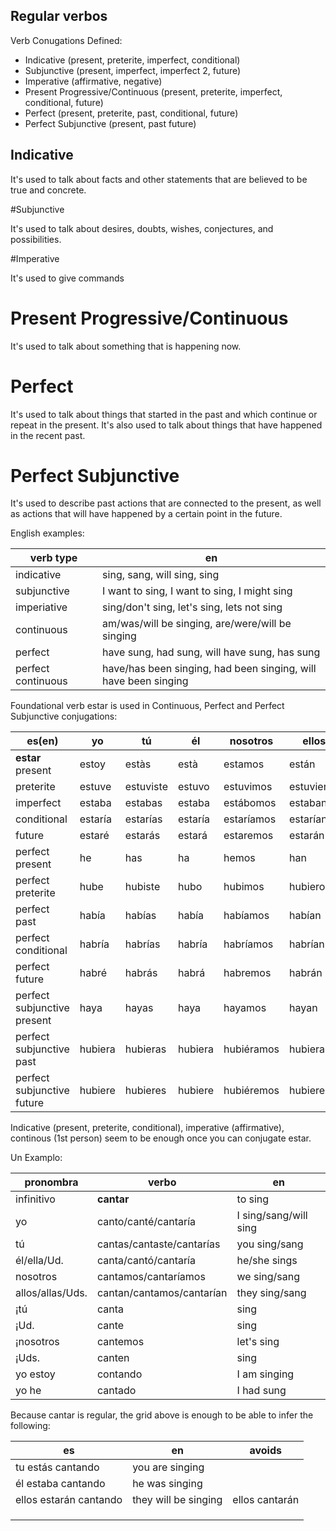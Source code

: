 ## Regular verbos

Verb Conugations Defined:

-   Indicative (present, preterite, imperfect, conditional)
-   Subjunctive (present, imperfect, imperfect 2, future)
-   Imperative (affirmative, negative)
-   Present Progressive/Continuous (present, preterite, imperfect, conditional, future)
-   Perfect (present, preterite, past, conditional, future)
-   Perfect Subjunctive (present, past future)

## Indicative

It's used to talk about facts and other statements that are believed to be true and concrete.

#Subjunctive

It's used to talk about desires, doubts, wishes, conjectures, and possibilities.

#Imperative

It's used to give commands

# Present Progressive/Continuous

It's used to talk about something that is happening now.

# Perfect

It's used to talk about things that started in the past and which continue or repeat in the present. It's also used to talk about things that have happened in the recent past.

# Perfect Subjunctive

It's used to describe past actions that are connected to the present, as well as actions that will have happened by a certain point in the future.

English examples:

| verb type          | en                                                              |
| ------------------ | --------------------------------------------------------------- |
| indicative         | sing, sang, will sing, sing                                     |
| subjunctive        | I want to sing, I want to sing, I might sing                    |
| imperiative        | sing/don't sing, let's sing, lets not sing                      |
| continuous         | am/was/will be singing, are/were/will be singing                |
| perfect            | have sung, had sung, will have sung, has sung                   |
| perfect continuous | have/has been singing, had been singing, will have been singing |

Foundational verb estar is used in Continuous, Perfect and Perfect Subjunctive conjugations:

| es(en)                      | yo      | tú        | él      | nosotros   | ellos      |
| --------------------------- | ------- | --------- | ------- | ---------- | ---------- |
| **estar** present           | estoy   | estàs     | està    | estamos    | están      |
| preterite                   | estuve  | estuviste | estuvo  | estuvimos  | estuvieron |
| imperfect                   | estaba  | estabas   | estaba  | estábomos  | estaban    |
| conditional                 | estaría | estarías  | estaría | estaríamos | estarían   |
| future                      | estaré  | estarás   | estará  | estaremos  | estarán    |
| perfect present             | he      | has       | ha      | hemos      | han        |
| perfect preterite           | hube    | hubiste   | hubo    | hubimos    | hubieron   |
| perfect past                | había   | habías    | había   | habíamos   | habían     |
| perfect conditional         | habría  | habrías   | habría  | habríamos  | habrían    |
| perfect future              | habré   | habrás    | habrá   | habremos   | habrán     |
| perfect subjunctive present | haya    | hayas     | haya    | hayamos    | hayan      |
| perfect subjunctive past    | hubiera | hubieras  | hubiera | hubiéramos | hubieran   |
| perfect subjunctive future  | hubiere | hubieres  | hubiere | hubiéremos | hubieren   |

Indicative (present, preterite, conditional), imperative (affirmative), continous (1st person) seem to be enough once you can conjugate estar.

Un Examplo:

| pronombra        | verbo                     | en                    |
| ---------------- | ------------------------- | --------------------- |
| infinitivo       | **cantar**                | to sing               |
| yo               | canto/canté/cantaría      | I sing/sang/will sing |
| tú               | cantas/cantaste/cantarías | you sing/sang         |
| él/ella/Ud.      | canta/cantó/cantaría      | he/she sings          |
| nosotros         | cantamos/cantaríamos      | we sing/sang          |
| allos/allas/Uds. | cantan/cantamos/cantarían | they sing/sang        |
| ¡tú              | canta                     | sing                  |
| ¡Ud.             | cante                     | sing                  |
| ¡nosotros        | cantemos                  | let's sing            |
| ¡Uds.            | canten                    | sing                  |
| yo estoy         | contando                  | I am singing          |
| yo he            | cantado                   | I had sung            |

Because cantar is regular, the grid above is enough to be able to infer the following:

| es                     | en                   | avoids         |
| ---------------------- | -------------------- | -------------- |
| tu estás cantando      | you are singing      |                |
| él estaba cantando     | he was singing       |                |
| ellos estarán cantando | they will be singing | ellos cantarán |
|                        |                      |                |
|                        |                      |                |
|                        |                      |                |
